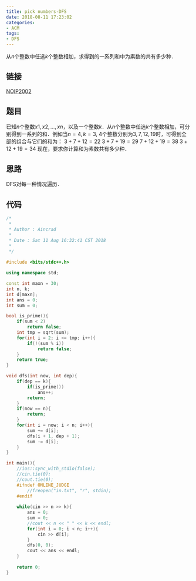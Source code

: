 ```yaml
---
title: pick numbers-DFS
date: 2018-08-11 17:23:02
categories:
- ACM
tags:
- DFS
---
```

从$n$个整数中任选$k$个整数相加，求得到的一系列和中为素数的共有多少种．
## 链接
[NOIP2002](http://acmoj.shu.edu.cn/problem/264/)
## 题目
已知$n$个整数$x1, x2,...,xn$，以及一个整数$k$．从$n$个整数中任选$k$个整数相加，可分别得到一系列的和．例如当$n = 4, k = 3$, $4$个整数分别为$3, 7, 12, 19$时，可得到全部的组合与它们的和为：
$3 + 7 + 12 = 22$
$3 + 7 + 19 = 29$
$7 + 12 + 19 = 38$
$3 + 12 + 19 = 34$
现在，要求你计算和为素数共有多少种．
## 思路
DFS对每一种情况遍历．
## 代码
```C++
/*
 *
 * Author : Aincrad
 *
 * Date : Sat 11 Aug 16:32:41 CST 2018
 *
 */
 
#include <bits/stdc++.h>

using namespace std;

const int maxn = 30;
int n, k;
int d[maxn];
int ans = 0;
int sum = 0;

bool is_prime(){
    if(sum < 2)
        return false;
    int tmp = sqrt(sum);
    for(int i = 2; i <= tmp; i++){
        if(!(sum % i)) 
            return false;
    }
    return true;
}

void dfs(int now, int dep){
    if(dep == k){
        if(is_prime())
            ans++;
        return;
    }
    if(now == n){
        return;
    }
    for(int i = now; i < n; i++){
        sum += d[i];
        dfs(i + 1, dep + 1);
        sum -= d[i];
    }
}

int main(){
    //ios::sync_with_stdio(false);
    //cin.tie(0);
    //cout.tie(0);
    #ifndef ONLINE_JUDGE
        //freopen("in.txt", "r", stdin);
    #endif
    
    while(cin >> n >> k){
        ans = 0;
        sum = 0;
        //cout << n << " " << k << endl;
        for(int i = 0; i < n; i++){
            cin >> d[i];
        }
        dfs(0, 0);
        cout << ans << endl;
    }
    
    return 0;
}
```

